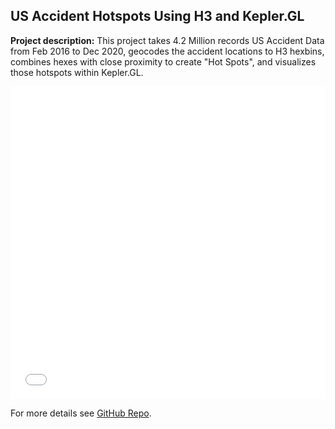 ## US Accident Hotspots Using H3 and Kepler.GL

**Project description:** This project takes 4.2 Million records US Accident Data from Feb 2016 to Dec 2020, geocodes the accident locations to H3 hexbins, combines hexes with close proximity to create "Hot Spots", and visualizes those hotspots within Kepler.GL. 

<iframe src="images/US_Accident_Hotspots.html" style="width:100%;height:500px;" frameborder="0" webkitallowfullscreen mozallowfullscreen allowfullscreen></iframe>

For more details see [GitHub Repo](https://github.com/codywittenkeller/US_Accident_Hotspots).
